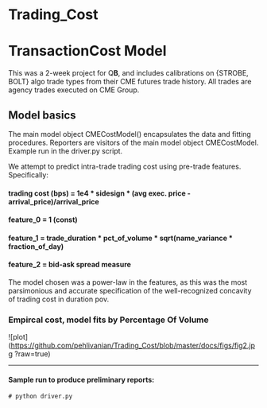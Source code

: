 # Trading_Cost

# TransactionCost Model

This was a 2-week project for Q**B**, and includes calibrations on
{STROBE, BOLT} algo trade types from their CME futures trade history. All trades are agency trades executed on CME Group.

## Model basics

The main model object CMECostModel() encapsulates the data and fitting
procedures. Reporters are visitors of the main model object CMECostModel. Example run in the driver.py script.

We attempt to predict intra-trade trading cost using pre-trade features.
Specifically:

#### trading cost (bps)	= 1e4 * sidesign * (avg exec. price - arrival_price)/arrival_price
#### feature_0              	=  1 (const)
#### feature_1             	=  trade_duration * pct_of_volume * sqrt(name_variance * fraction_of_day)
#### feature_2             	=  bid-ask spread measure

The model chosen was a power-law in the features, as this was the most
parsimonious and accurate specification of the well-recognized
concavity of trading cost in duration pov.

### Empircal cost, model fits by Percentage Of Volume
![plot](https://github.com/pehlivanian/Trading_Cost/blob/master/docs/figs/fig2.jpg
?raw=true)

---

#### Sample run to produce preliminary reports:
````
# python driver.py
````
